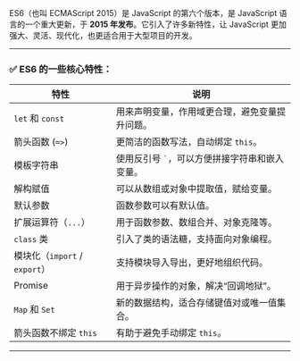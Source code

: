 ES6（也叫 ECMAScript 2015）是 JavaScript 的第六个版本，是 JavaScript 语言的一个重大更新，于 **2015 年发布**。它引入了许多新特性，让 JavaScript 更加强大、灵活、现代化，也更适合用于大型项目的开发。

---

### ✅ ES6 的一些核心特性：

| 特性                          | 说明                                               |
| ----------------------------- | -------------------------------------------------- |
| `let` 和 `const`              | 用来声明变量，作用域更合理，避免变量提升问题。     |
| 箭头函数 (`=>`)               | 更简洁的函数写法，自动绑定 `this`。                |
| 模板字符串                    | 使用反引号 `` ` ``，可以方便拼接字符串和嵌入变量。 |
| 解构赋值                      | 可以从数组或对象中提取值，赋给变量。               |
| 默认参数                      | 函数参数可以有默认值。                             |
| 扩展运算符（`...`）           | 用于函数参数、数组合并、对象克隆等。               |
| `class` 类                    | 引入了类的语法糖，支持面向对象编程。               |
| 模块化（`import` / `export`） | 支持模块导入导出，更好地组织代码。                 |
| Promise                       | 用于异步操作的对象，解决“回调地狱”。               |
| `Map` 和 `Set`                | 新的数据结构，适合存储键值对或唯一值集合。         |
| 箭头函数不绑定 `this`         | 有助于避免手动绑定 `this`。                        |

---
